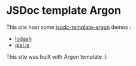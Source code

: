 JSDoc template Argon
====================

This site host some [jsodc-template-argon](https://github.com/Oza94/jsdoc-template-argon) demos :

 * [lodash](example/lodash)
 * [pixi.js](example/pixi.js)

This site was built with Argon template :)
